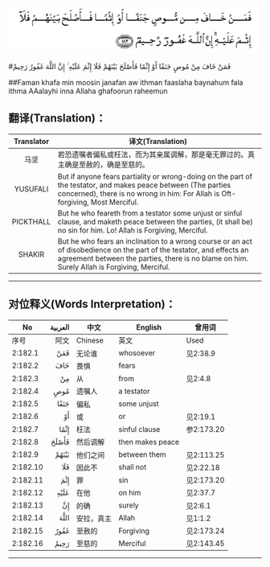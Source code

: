 ![002:182](images/002_182.gif)

#فَمَنْ خَافَ مِنْ مُوصٍ جَنَفًا أَوْ إِثْمًا فَأَصْلَحَ بَيْنَهُمْ فَلَا إِثْمَ عَلَيْهِ ۚ إِنَّ اللَّهَ غَفُورٌ رَحِيمٌ 

##Faman khafa min moosin janafan aw ithman faaslaha baynahum fala ithma AAalayhi inna Allaha ghafoorun raheemun 

## 翻译(Translation)：

| Translator | 译文(Translation)                                            |
| :--------: | ------------------------------------------------------------ |
|    马坚    | 若恐遗嘱者偏私或枉法，而为其亲属调解，那是毫无罪过的。真主确是至赦的，确是至慈的。 |
|  YUSUFALI  | But if anyone fears partiality or wrong-doing on the part of the testator, and makes peace between (The parties concerned), there is no wrong in him: For Allah is Oft-forgiving, Most Merciful. |
| PICKTHALL  | But he who feareth from a testator some unjust or sinful clause, and maketh peace between the parties, (it shall be) no sin for him. Lo! Allah is Forgiving, Merciful. |
|   SHAKIR   | But he who fears an inclination to a wrong course or an act of disobedience on the part of the testator, and effects an agreement between the parties, there is no blame on him. Surely Allah is Forgiving, Merciful. |

---

## 对位释义(Words Interpretation)：

| No   | العربية | 中文    | English | 曾用词 |
| ---- | ------: | ------- | ------- | ------ |
| 序号 |    阿文 | Chinese | 英文    | Used   |
| 2:182.1  | فَمَنْ   | 无论谁     | whosoever        | 见2:38.9   |
| 2:182.2  | خَافَ   | 畏惧       | fears            |            |
| 2:182.3  | مِنْ    | 从         | from             | 见2:4.8    |
| 2:182.4  | مُوصٍ   | 遗嘱人     | a testator       |            |
| 2:182.5  | جَنَفًا  | 偏私       | some unjust      |            |
| 2:182.6  | أَوْ    | 或         | or               | 见2:19.1   |
| 2:182.7  | إِثْمًا  | 枉法       | sinful clause    | 参2:173.20 |
| 2:182.8  | فَأَصْلَحَ | 然后调解   | then makes peace |            |
| 2:182.9  | بَيْنَهُمْ | 他们之间   | between them     | 见2:113.25 |
| 2:182.10 | فَلَا   | 因此不     | shall not        | 见2:22.18  |
| 2:182.11 | إِثْمَ   | 罪         | sin              | 见2:173.20 |
| 2:182.12 | عَلَيْهِ  | 在他       | on him           | 见2:37.7   |
| 2:182.13 | إِنَّ    | 的确       | surely           | 见2:6.1    |
| 2:182.14 | اللَّهَ  | 安拉，真主 | Allah            | 见1:1.2    |
| 2:182.15 | غَفُورٌ  | 至赦的     | Forgiving        | 见2:173.24 |
| 2:182.16 | رَحِيمٌ  | 至慈的     | Merciful         | 见2:143.45 |

---
